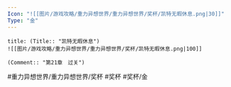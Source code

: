 ```yaml
---
Icon: "![[图片/游戏攻略/重力异想世界/重力异想世界/奖杯/凯特无暇休息.png|30]]"
Type: "金"
---
```

```ad-common-gold-trophy
title: (Title:: "凯特无暇休息")
![[图片/游戏攻略/重力异想世界/重力异想世界/奖杯/凯特无暇休息.png|100]]

(Comment:: "第21章　过关")
```

#重力异想世界/重力异想世界/奖杯 #奖杯 #奖杯/金
